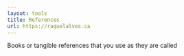 ```yaml
---
layout: tools
title: References
url: https://raquelalves.ca
---
```

Books or tangible references that you use as they are called
